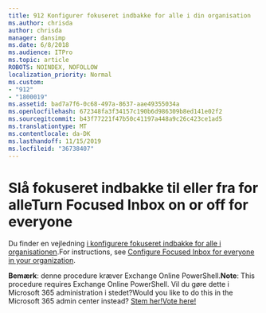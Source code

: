 ```yaml
---
title: 912 Konfigurer fokuseret indbakke for alle i din organisation
ms.author: chrisda
author: chrisda
manager: dansimp
ms.date: 6/8/2018
ms.audience: ITPro
ms.topic: article
ROBOTS: NOINDEX, NOFOLLOW
localization_priority: Normal
ms.custom:
- "912"
- "1800019"
ms.assetid: bad7a7f6-0c68-497a-8637-aae49355034a
ms.openlocfilehash: 672348fa3f34157c190b6d986309b8ed141e02f2
ms.sourcegitcommit: b43f77221f47b50c41197a448a9c26c423ce1ad5
ms.translationtype: MT
ms.contentlocale: da-DK
ms.lasthandoff: 11/15/2019
ms.locfileid: "36738407"
---
```

# <a name="turn-focused-inbox-on-or-off-for-everyone"></a><span data-ttu-id="c98b9-102">Slå fokuseret indbakke til eller fra for alle</span><span class="sxs-lookup"><span data-stu-id="c98b9-102">Turn Focused Inbox on or off for everyone</span></span>

<span data-ttu-id="c98b9-103">Du finder en vejledning [i konfigurere fokuseret indbakke for alle i organisationen](https://docs.microsoft.com/office365/admin/setup/configure-focused-inbox).</span><span class="sxs-lookup"><span data-stu-id="c98b9-103">For instructions, see [Configure Focused Inbox for everyone in your organization](https://docs.microsoft.com/office365/admin/setup/configure-focused-inbox).</span></span>

<span data-ttu-id="c98b9-104">**Bemærk**: denne procedure kræver Exchange Online PowerShell.</span><span class="sxs-lookup"><span data-stu-id="c98b9-104">**Note**: This procedure requires Exchange Online PowerShell.</span></span> <span data-ttu-id="c98b9-105">Vil du gøre dette i Microsoft 365 administration i stedet?</span><span class="sxs-lookup"><span data-stu-id="c98b9-105">Would you like to do this in the Microsoft 365 admin center instead?</span></span> [<span data-ttu-id="c98b9-106">Stem her!</span><span class="sxs-lookup"><span data-stu-id="c98b9-106">Vote here!</span></span>](https://go.microsoft.com/fwlink/p/?linkid=862489)
